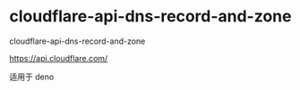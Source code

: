 # cloudflare-api-dns-record-and-zone

cloudflare-api-dns-record-and-zone

https://api.cloudflare.com/

适用于 deno

